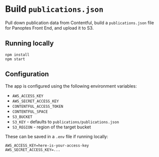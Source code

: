 # Build `publications.json`

Pull down publication data from Contentful, build a `publications.json` file for Panoptes Front End, and upload it to S3.

## Running locally

```
npm install
npm start
```

## Configuration

The app is configured using the following environment variables:

- `AWS_ACCESS_KEY`
- `AWS_SECRET_ACCESS_KEY`
- `CONTENTFUL_ACCESS_TOKEN`
- `CONTENTFUL_SPACE`
- `S3_BUCKET`
- `S3_KEY` - defaults to `publications/publications.json`
- `S3_REGION` - region of the target bucket

These can be saved in a `.env` file if running locally:

```
AWS_ACCESS_KEY=here-is-your-access-key
AWS_SECRET_ACCESS_KEY=...
```
